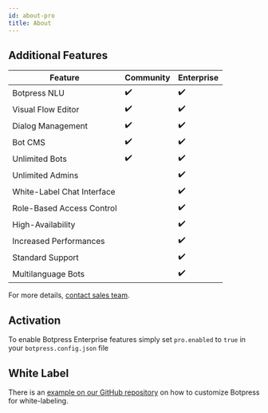 ```yaml
---
id: about-pro
title: About
---
```


## Additional Features

| Feature                    | Community | Enterprise |
| -------------------------- | --------- | ---------- |
| Botpress NLU               | ✔️        | ✔️         |
| Visual Flow Editor         | ✔️        | ✔️         |
| Dialog Management          | ✔️        | ✔️         |
| Bot CMS                    | ✔️        | ✔️         |
| Unlimited Bots             | ✔️        | ✔️         |
| Unlimited Admins           |           | ✔️         |
| White-Label Chat Interface |           | ✔️         |
| Role-Based Access Control  |           | ✔️         |
| High-Availability          |           | ✔️         |
| Increased Performances     |           | ✔️         |
| Standard Support           |           | ✔️         |
| Multilanguage Bots         |           | ✔️         |

For more details, [contact sales team](https://botpress.com/request-demo/).

## Activation

To enable Botpress Enterprise features simply set `pro.enabled` to `true` in your `botpress.config.json` file

## White Label

There is an [example on our GitHub repository](https://github.com/botpress/botpress/tree/master/examples/whitelabel) on how to customize Botpress for white-labeling.

